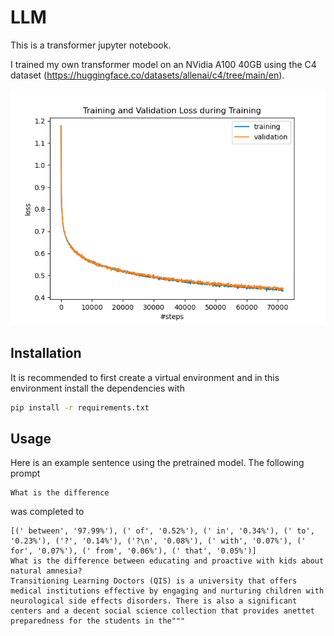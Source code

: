 # LLM

This is a transformer jupyter notebook. 

I trained my own transformer model on an NVidia A100 40GB using the C4 dataset (https://huggingface.co/datasets/allenai/c4/tree/main/en).

![Projektlogo](models/pre_trained_model_loss.png)

## Installation
It is recommended to first create a virtual environment and in this environment install the dependencies with
```sh
pip install -r requirements.txt
```

## Usage
Here is an example sentence using the pretrained model. The following prompt
```
What is the difference
```
was completed to
```
[(' between', '97.99%'), (' of', '0.52%'), (' in', '0.34%'), (' to', '0.23%'), ('?', '0.14%'), ('?\n', '0.08%'), (' with', '0.07%'), (' for', '0.07%'), (' from', '0.06%'), (' that', '0.05%')]
What is the difference between educating and proactive with kids about natural amnesia?
Transitioning Learning Doctors (QIS) is a university that offers medical institutions effective by engaging and nurturing children with neurological side effects disorders. There is also a significant centers and a decent social science collection that provides anettet preparedness for the students in the"""
```